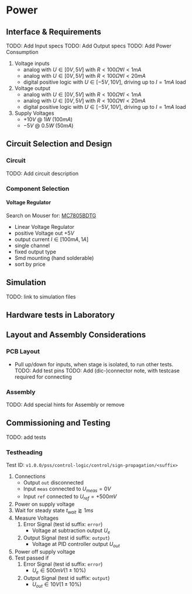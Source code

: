 # Power

## Interface & Requirements

TODO: Add Input specs
TODO: Add Output specs
TODO: Add Power Consumption

1. Voltage inputs
    - analog with $U \in [0V, 5V]$ with $R < 100 \Omega \forall I < 1mA$
    - analog with $U \in [0V, 5V]$ with $R < 100 \Omega \forall I < 20mA$
    - digital positive logic with $U \in [-5V, 10V]$, driving up to $I = 1 mA$
    load
2. Voltage output
    - analog with $U \in [0V, 5V]$ with $R < 100 \Omega \forall I < 1mA$
    - analog with $U \in [0V, 5V]$ with $R < 100 \Omega \forall I < 20mA$
    - digital positive logic with $U \in [-5V, 10V]$, driving up to $I = 1 mA$
    load
3. Supply Voltages
    - $+10V$ @ $1W$ ($100mA$)
    - $-5V$ @ $0.5W$ ($50mA$)

## Circuit Selection and Design

### Circuit

TODO: Add circuit description

### Component Selection

#### Voltage Regulator

Search on Mouser for: [MC7805BDTG](https://mou.sr/4eRkZ1s)

- Linear Voltage Regulator
- positive Voltage out $+5V$
- output current $I \in [100mA, 1A]$
- single channel
- fixed output type
- Smd mounting (hand solderable)
- sort by price

## Simulation

TODO: link to simulation files

## Hardware tests in Laboratory

## Layout and Assembly Considerations

### PCB Layout

- Pull up/down for inputs, when stage is isolated, to run other tests.
TODO: Add test pins
TODO: Add (dic-)connector note, with testcase required for connecting

### Assembly

TODO: Add special hints for Assembly or remove

## Commissioning and Testing

TODO: add tests

### Testheading

Test ID: `v1.0.0/pss/control-logic/control/sign-propagation/<suffix>`

1. Connections
    - Output `out` disconnected
    - Input `meas` connected to $U_{meas} = 0V$
    - Input `ref` connected to $U_{ref} = +500mV$
2. Power on supply voltage
3. Wait for steady state $t_{wait} \gtrapprox 1ms$
4. Measure Voltages
    1. Error Signal (test id suffix: `error`)
        - Voltage at subtraction output $U_{e}$
    2. Output Signal (test id suffix: `output`)
        - Voltage at PID controller output $U_{out}$
5. Power off supply voltage
6. Test passed if
    1. Error Signal (test id suffix: `error`)
        - $U_{e} \in 500mV (1 \pm 10\%)$
    2. Output Signal (test id suffix: `output`)
        - $U_{out} \in 10V (1 \pm 10\%)$
